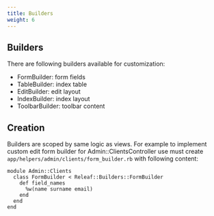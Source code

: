 ```yaml
---
title: Builders
weight: 6
---
```


## Builders
There are following builders available for customization:
* FormBuilder: form fields
* TableBuilder: index table
* EditBuilder: edit layout
* IndexBuilder: index layout
* ToolbarBuilder: toolbar content

## Creation
Builders are scoped by same logic as views.
For example to implement custom edit form builder for Admin::ClientsController use must create
`app/helpers/admin/clients/form_builder.rb` with following content:

```
module Admin::Clients
  class FormBuilder < Releaf::Builders::FormBuilder
    def field_names
      %w(name surname email)
    end
  end
end
```
